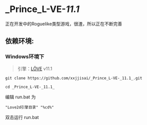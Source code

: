 # _Prince_L-VE-_11.1_
正在开发中的Roguelike类型游戏，很渣，所以正在不断完善

## 依赖环境: 
### Windows环境下

> 引擎：[LÖVE](https://love2d.org) v11.1  

```git
git clone https://github.com/xxjjisai/_Prince_L-VE-_11.1_.git
```
```git
cd _Prince_L-VE-_11.1_
```
编辑 run.bat 为 
```
"Love2d引擎目录" "%cd%"
```
双击运行 run.bat
